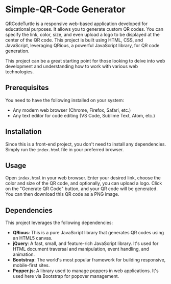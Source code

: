 # Simple-QR-Code Generator

QRCodeTurtle is a responsive web-based application developed for educational purposes. It allows you to generate custom QR codes. You can specify the link, color, size, and even upload a logo to be displayed at the center of the QR code. This project is built using HTML, CSS, and JavaScript, leveraging QRious, a powerful JavaScript library, for QR code generation.

This project can be a great starting point for those looking to delve into web development and understanding how to work with various web technologies.

## Prerequisites

You need to have the following installed on your system:

- Any modern web browser (Chrome, Firefox, Safari, etc.)
- Any text editor for code editing (VS Code, Sublime Text, Atom, etc.)

## Installation

Since this is a front-end project, you don't need to install any dependencies. Simply run the `index.html` file in your preferred browser.

## Usage

Open `index.html` in your web browser. Enter your desired link, choose the color and size of the QR code, and optionally, you can upload a logo. Click on the "Generate QR Code" button, and your QR code will be generated. You can then download this QR code as a PNG image.

## Dependencies

This project leverages the following dependencies:

- **QRious**: This is a pure JavaScript library that generates QR codes using an HTML5 canvas.
- **jQuery**: A fast, small, and feature-rich JavaScript library. It's used for HTML document traversal and manipulation, event handling, and animation.
- **Bootstrap**: The world's most popular framework for building responsive, mobile-first sites.
- **Popper.js**: A library used to manage poppers in web applications. It's used here via Bootstrap for popover management.





